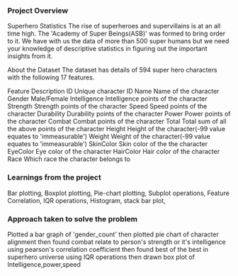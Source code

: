 ### Project Overview

 Superhero Statistics
The rise of superheroes and supervillains is at an all time high. The 'Academy of Super Beings(ASB)' was formed to bring order to it. We have with us the data of more than 500 super humans but we need your knowledge of descriptive statistics in figuring out the important insights from it.

About the Dataset
The dataset has details of 594 super hero characters with the following 17 features.

Feature	Description
ID	Unique character ID
Name	Name of the character
Gender	Male/Female
Intelligence	Intelligence points of the character
Strength	Strength points of the character
Speed	Speed points of the character
Durability	Durability points of the character
Power	Power points of the character
Combat	Combat points of the character
Total	Total sum of all the above points of the character
Height	Height of the character(-99 value equates to 'immeasurable')
Weight	Weight of the character(-99 value equates to 'immeasurable')
SkinColor	Skin color of the the character
EyeColor	Eye color of the character
HairColor	Hair color of the character
Race	Which race the character belongs to


### Learnings from the project

 Bar plotting,
Boxplot plotting,
Pie-chart plotting,
Subplot operations,
Feature Correlation,
IQR operations,
Histogram,
stack bar plot,


### Approach taken to solve the problem

 Plotted a bar graph of 'gender_count' then plotted pie chart of character alignment then found combat relate to person's strength or it's intelligence using pearson's correlation coefficient then found best of the best in superhero universe using IQR operations then drawn box plot of Intelligence,power,speed




